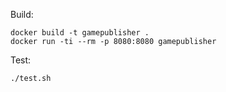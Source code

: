 
Build:

    docker build -t gamepublisher .
    docker run -ti --rm -p 8080:8080 gamepublisher

Test:

    ./test.sh


